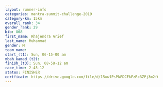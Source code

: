 ```yaml
---
layout: runner-info 
categories: mantra-summit-challenge-2019 
category-km: 15km 
overall_rank: 34
gender_rank: 29
bib: 868
first_name: Rhajendra Arief
last_name: Muhammad
gender: M
team_name: 
start_(t1): Sun, 06-15-00 am
mbah_kamad_(t2): 
finish_(t3): Sun, 08-58-12 am
race_time: 2-43-12
status: FINISHER
certficate: https-//drive.google.com/file/d/15xw1PsPkFDCFkFzRc3ZPj3m2fG75UZLV/view?usp=sharing
---
```

